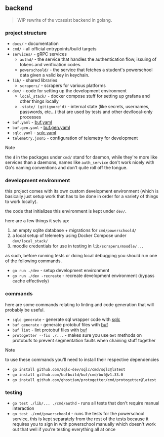 ## backend

> WIP rewrite of the vcassist backend in golang.

### project structure

- `docs/` - documentation
- `cmd/` - all official entrypoints/build targets
- `services/` - gRPC services
   - `authd/` - the service that handles the authentication flow, issuing of tokens and verification codes.
   - `powerschoold/` - the service that fetches a student's powerschool data given a valid key in keychain.
- `lib/` - shared libraries
   - `scrapers/` - scrapers for various platforms
- `dev/` - code for setting up the development environment
   - `local_stack/` - docker compose stuff for setting up grafana and other things locally
   - `.state/ (gitignore'd)` - internal state (like secrets, usernames, passwords, etc...) that are used by tests and other dev/local-only processes
- `buf.yaml` - [buf.yaml](https://buf.build/docs/configuration/v2/buf-gen-yaml)
- `buf.gen.yaml` - [buf.gen.yaml](https://buf.build/docs/configuration/v2/buf-gen-yaml)
- `sqlc.yaml` - [sqlc.yaml](https://docs.sqlc.dev/en/latest/reference/config.html)
- `telemetry.json5` - configuration of telemetry for development

> [!NOTE]
> the `d` in the packages under `cmd/` stand for daemon, while they're more like services than a daemons, names like `auth_service` don't work nicely with Go's naming conventions and don't quite roll off the tongue.

### development environment

this project comes with its own custom development environment (which is basically just setup work that has to be done in order for a variety of things to work locally).

the code that initializes this environment is kept under `dev/`.

here are a few things it sets up:

1. an empty sqlite database + migrations for `cmd/powerschoold/`
2. a local setup of telemetry using Docker Compose under `dev/local_stack/`
3. moodle credentials for use in testing in `lib/scrapers/moodle/...`

as such, before running tests or doing local debugging you should run one of the following commands.

- `go run ./dev` - setup development environment
- `go run ./dev -recreate` - recreate development environment (bypass cache effectively)

### commands

here are some commands relating to linting and code generation that will probably be useful.

- `sqlc generate` - generate sql wrapper code with [sqlc](https://sqlc.dev/)
- `buf generate` - generate protobuf files with [buf](https://buf.build/)
- `buf lint` - lint protobuf files with [buf](https://buf.build/)
- `protogetter --fix ./...` - makes sure you use `Get` methods on protobufs to prevent segmentation faults when chaining stuff together

> [!NOTE]
> to use these commands you'll need to install their respective dependencies

- `go install github.com/sqlc-dev/sqlc/cmd/sqlc@latest`
- `go install github.com/bufbuild/buf/cmd/buf@v1.33.0`
- `go install github.com/ghostiam/protogetter/cmd/protogetter@latest`

### testing

- `go test ./lib/... ./cmd/authd` - runs all tests that don't require manual interaction
- `go test ./cmd/powerschoold` - runs the tests for the powerschool service, this is kept separately from the rest of the tests because it requires you to sign in with powerschool manually which doesn't work out that well if you're testing everything all at once

